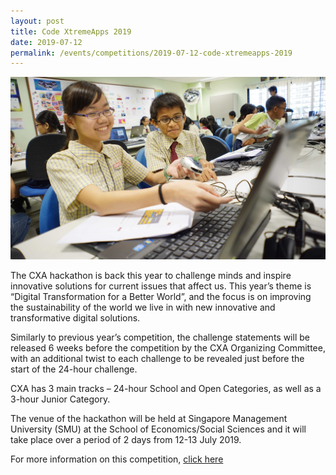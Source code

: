 ```yaml
---
layout: post
title: Code XtremeApps 2019
date: 2019-07-12 
permalink: /events/competitions/2019-07-12-code-xtremeapps-2019
---
```


![overview image](/images/in-schools/code-for-fun/code-for-fun-100609.jpg)


The CXA hackathon is back this year to challenge minds and inspire innovative solutions for current issues that affect us. This year’s theme is “Digital Transformation for a Better World”, and the focus is on improving the sustainability of the world we live in with new innovative and transformative digital solutions.

Similarly to previous year’s competition, the challenge statements will be released 6 weeks before the competition by the CXA Organizing Committee, with an additional twist to each challenge to be revealed just before the start of the 24-hour challenge.

CXA has 3 main tracks – 24-hour School and Open Categories, as well as a 3-hour Junior Category.

The venue of the hackathon will be held at Singapore Management University (SMU) at the School of Economics/Social Sciences and it will take place over a period of 2 days from 12-13 July 2019.

For more information on this competition, <a href="https://www2.imda.gov.sg/news-and-events/events-listing/Code-XtremeApps-2019" target="_blank">click here</a>



